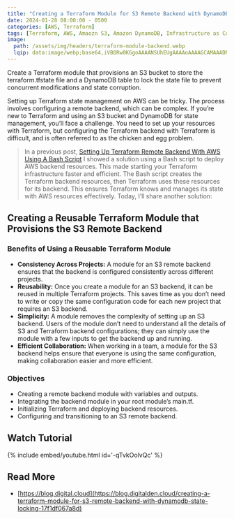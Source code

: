 ```yaml
---
title: "Creating a Terraform Module for S3 Remote Backend with DynamoDB State Locking"
date: 2024-01-28 08:00:00 - 0500
categories: [AWS, Terraform]
tags: [Terraform, AWS, Amaozn S3, Amazon DynamoDB, Infrastructure as Code]
image:
  path: /assets/img/headers/terraform-module-backend.webp
  lqip: data:image/webp;base64,iVBORw0KGgoAAAANSUhEUgAAAAoAAAAGCAMAAADNLv/0AAAAsVBMVEWhnKWemKWnpqarp6GopqSnp6exsbC2t7axsbGXk56Mg5ulo5/Js3atp5qysrTl5ODis7Xr1tbe4N+am6GRk5+en6SemZyfmqG6sq7y6N3kurzu29vj5OSdnZ6VlZejo6KXlJycl57AvLbAwuK5wOCoxZzGz8KampyMjJCkpKSYlpyZlZ28vLzZ2+fX2eXR3MzU19Ken5+RkpSlpaWioaKhoKKtra3BwcDCwsHDwsO6urqXTNlFAAAASUlEQVQIHQXBAwKAQBAAwI2Xbdt2/f9hzQBgOEFSNEIMsBwviJKsqBrohmnZjuv5AYRRnKRZXpQV1E3b9cM4zQus236c1/283w+Rewa3s/8M4gAAAABJRU5ErkJggg==
---
```


Create a Terraform module that provisions an S3 bucket to store the terraform.tfstate file and a DynamoDB table to lock the state file to prevent concurrent modifications and state corruption.

Setting up Terraform state management on AWS can be tricky. The process involves configuring a remote backend, which can be complex. If you’re new to Terraform and using an S3 bucket and DynamoDB for state management, you’ll face a challenge. You need to set up your resources with Terraform, but configuring the Terraform backend with Terraform is difficult, and is often referred to as the chicken and egg problem.

> In a previous post, [Setting Up Terraform Remote Backend With AWS Using A Bash Script](/posts/terraform-remote-backend-bash-script/) I showed a solution using a Bash script to deploy AWS backend resources. This made starting your Terraform infrastructure faster and efficient. The Bash script creates the Terraform backend resources, then Terraform uses these resources for its backend. This ensures Terraform knows and manages its state with AWS resources effectively. Today, I’ll share another solution:

## Creating a Reusable Terraform Module that Provisions the S3 Remote Backend

### Benefits of Using a Reusable Terraform Module

- **Consistency Across Projects:** A module for an S3 remote backend ensures that the backend is configured consistently across different projects.
- **Reusability:** Once you create a module for an S3 backend, it can be reused in multiple Terraform projects. This saves time as you don’t need to write or copy the same configuration code for each new project that requires an S3 backend.
- **Simplicity:** A module removes the complexity of setting up an S3 backend. Users of the module don’t need to understand all the details of S3 and Terraform backend configurations; they can simply use the module with a few inputs to get the backend up and running.
- **Efficient Collaboration:** When working in a team, a module for the S3 backend helps ensure that everyone is using the same configuration, making collaboration easier and more efficient.

### Objectives

- Creating a remote backend module with variables and outputs.
- Integrating the backend module in your root module’s main.tf.
- Initializing Terraform and deploying backend resources.
- Configuring and transitioning to an S3 remote backend.

## Watch Tutorial

{% include embed/youtube.html id='-qTvkOolvQc' %}

## Read More

- [https://blog.digital.cloud](https://blog.digitalden.cloud/creating-a-terraform-module-for-s3-remote-backend-with-dynamodb-state-locking-17f1df067a8d)
